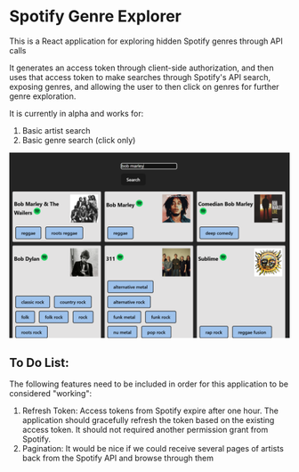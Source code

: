 # Spotify Genre Explorer

This is a React application for exploring hidden Spotify genres through API calls

It generates an access token through client-side authorization, and then uses that access token to make searches through Spotify's API search, exposing genres, and allowing the user to then click on genres for further genre exploration.

It is currently in alpha and works for:

1. Basic artist search
2. Basic genre search (click only)

![screenshot](./public/screenshot.png)

## To Do List:

The following features need to be included in order for this application to be considered "working":

1. Refresh Token: Access tokens from Spotify expire after one hour. The application should gracefully refresh the token based on the existing access token. It should not required another permission grant from Spotify.
2. Pagination: It would be nice if we could receive several pages of artists back from the Spotify API and browse through them
